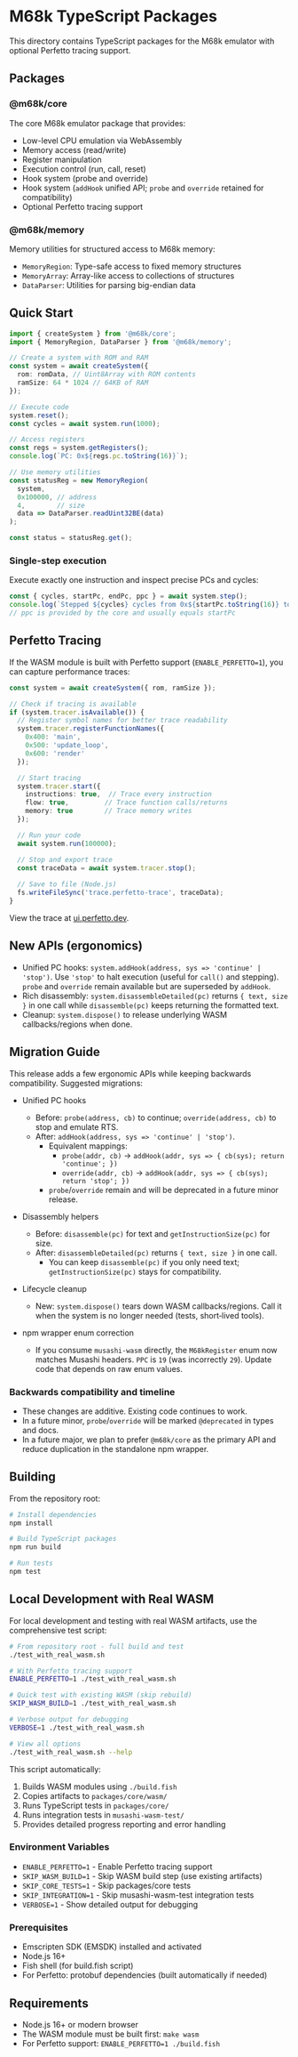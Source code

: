 # M68k TypeScript Packages

This directory contains TypeScript packages for the M68k emulator with optional Perfetto tracing support.

## Packages

### @m68k/core

The core M68k emulator package that provides:
- Low-level CPU emulation via WebAssembly
- Memory access (read/write)
- Register manipulation
- Execution control (run, call, reset)
- Hook system (probe and override)
- Hook system (`addHook` unified API; `probe` and `override` retained for compatibility)
- Optional Perfetto tracing support

### @m68k/memory

Memory utilities for structured access to M68k memory:
- `MemoryRegion`: Type-safe access to fixed memory structures
- `MemoryArray`: Array-like access to collections of structures
- `DataParser`: Utilities for parsing big-endian data

## Quick Start

```typescript
import { createSystem } from '@m68k/core';
import { MemoryRegion, DataParser } from '@m68k/memory';

// Create a system with ROM and RAM
const system = await createSystem({
  rom: romData, // Uint8Array with ROM contents
  ramSize: 64 * 1024 // 64KB of RAM
});

// Execute code
system.reset();
const cycles = await system.run(1000);

// Access registers
const regs = system.getRegisters();
console.log(`PC: 0x${regs.pc.toString(16)}`);

// Use memory utilities
const statusReg = new MemoryRegion(
  system,
  0x100000, // address
  4,        // size
  data => DataParser.readUint32BE(data)
);

const status = statusReg.get();
```

### Single-step execution

Execute exactly one instruction and inspect precise PCs and cycles:

```ts
const { cycles, startPc, endPc, ppc } = await system.step();
console.log(`Stepped ${cycles} cycles from 0x${startPc.toString(16)} to 0x${endPc.toString(16)}`);
// ppc is provided by the core and usually equals startPc
```

## Perfetto Tracing

If the WASM module is built with Perfetto support (`ENABLE_PERFETTO=1`), you can capture performance traces:

```typescript
const system = await createSystem({ rom, ramSize });

// Check if tracing is available
if (system.tracer.isAvailable()) {
  // Register symbol names for better trace readability
  system.tracer.registerFunctionNames({
    0x400: 'main',
    0x500: 'update_loop',
    0x600: 'render'
  });

  // Start tracing
  system.tracer.start({
    instructions: true,  // Trace every instruction
    flow: true,         // Trace function calls/returns
    memory: true        // Trace memory writes
  });

  // Run your code
  await system.run(100000);

  // Stop and export trace
  const traceData = await system.tracer.stop();
  
  // Save to file (Node.js)
  fs.writeFileSync('trace.perfetto-trace', traceData);
}
```

View the trace at [ui.perfetto.dev](https://ui.perfetto.dev).

## New APIs (ergonomics)

- Unified PC hooks: `system.addHook(address, sys => 'continue' | 'stop')`. Use `'stop'` to halt execution (useful for `call()` and stepping). `probe` and `override` remain available but are superseded by `addHook`.
- Rich disassembly: `system.disassembleDetailed(pc)` returns `{ text, size }` in one call while `disassemble(pc)` keeps returning the formatted text.
- Cleanup: `system.dispose()` to release underlying WASM callbacks/regions when done.

## Migration Guide

This release adds a few ergonomic APIs while keeping backwards compatibility. Suggested migrations:

- Unified PC hooks
  - Before: `probe(address, cb)` to continue; `override(address, cb)` to stop and emulate RTS.
  - After: `addHook(address, sys => 'continue' | 'stop')`.
    - Equivalent mappings:
      - `probe(addr, cb)` → `addHook(addr, sys => { cb(sys); return 'continue'; })`
      - `override(addr, cb)` → `addHook(addr, sys => { cb(sys); return 'stop'; })`
    - `probe`/`override` remain and will be deprecated in a future minor release.

- Disassembly helpers
  - Before: `disassemble(pc)` for text and `getInstructionSize(pc)` for size.
  - After: `disassembleDetailed(pc)` returns `{ text, size }` in one call.
    - You can keep `disassemble(pc)` if you only need text; `getInstructionSize(pc)` stays for compatibility.

- Lifecycle cleanup
  - New: `system.dispose()` tears down WASM callbacks/regions. Call it when the system is no longer needed (tests, short‑lived tools).

- npm wrapper enum correction
  - If you consume `musashi-wasm` directly, the `M68kRegister` enum now matches Musashi headers. `PPC` is `19` (was incorrectly `29`). Update code that depends on raw enum values.

### Backwards compatibility and timeline

- These changes are additive. Existing code continues to work.
- In a future minor, `probe`/`override` will be marked `@deprecated` in types and docs.
- In a future major, we plan to prefer `@m68k/core` as the primary API and reduce duplication in the standalone npm wrapper.

## Building

From the repository root:

```bash
# Install dependencies
npm install

# Build TypeScript packages
npm run build

# Run tests
npm test
```

## Local Development with Real WASM

For local development and testing with real WASM artifacts, use the comprehensive test script:

```bash
# From repository root - full build and test
./test_with_real_wasm.sh

# With Perfetto tracing support
ENABLE_PERFETTO=1 ./test_with_real_wasm.sh

# Quick test with existing WASM (skip rebuild)
SKIP_WASM_BUILD=1 ./test_with_real_wasm.sh

# Verbose output for debugging
VERBOSE=1 ./test_with_real_wasm.sh

# View all options
./test_with_real_wasm.sh --help
```

This script automatically:
1. Builds WASM modules using `./build.fish` 
2. Copies artifacts to `packages/core/wasm/`
3. Runs TypeScript tests in `packages/core/`
4. Runs integration tests in `musashi-wasm-test/`
5. Provides detailed progress reporting and error handling

### Environment Variables

- `ENABLE_PERFETTO=1` - Enable Perfetto tracing support
- `SKIP_WASM_BUILD=1` - Skip WASM build step (use existing artifacts)
- `SKIP_CORE_TESTS=1` - Skip packages/core tests
- `SKIP_INTEGRATION=1` - Skip musashi-wasm-test integration tests  
- `VERBOSE=1` - Show detailed output for debugging

### Prerequisites

- Emscripten SDK (EMSDK) installed and activated
- Node.js 16+ 
- Fish shell (for build.fish script)
- For Perfetto: protobuf dependencies (built automatically if needed)

## Requirements

- Node.js 16+ or modern browser
- The WASM module must be built first: `make wasm`
- For Perfetto support: `ENABLE_PERFETTO=1 ./build.fish`
